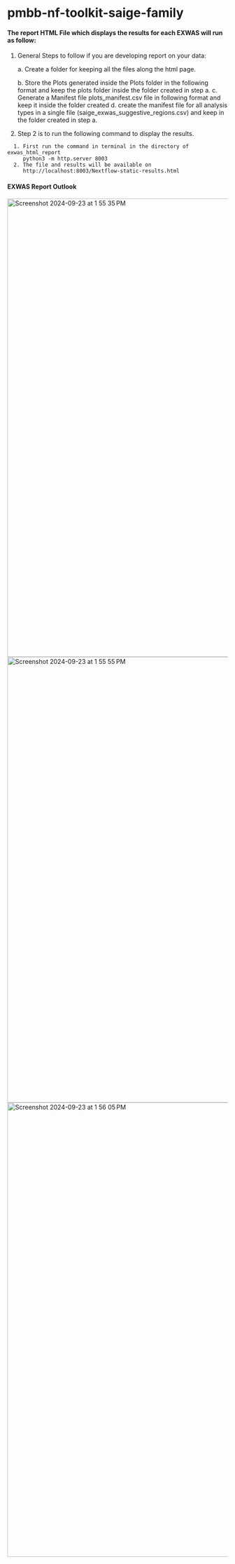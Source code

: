 # pmbb-nf-toolkit-saige-family


#### The report HTML File which displays the results for each EXWAS will run as follow:
1. General Steps to follow if you are developing report on your data:
   
   a. Create a folder for keeping all the files along the html page.
   
   b. Store the Plots generated inside the Plots folder in the following format and keep the plots folder inside the folder created in step a.
   c. Generate a Manifest file plots_manifest.csv file in following format and keep it inside the folder created 
   d. create the manifest file for all analysis types in a single file (saige_exwas_suggestive_regions.csv) and keep in the folder created in step a. 
   
3. Step 2 is to run the following command to display the results. 
         
```
  1. First run the command in terminal in the directory of exwas_html_report
     python3 -m http.server 8003
  2. The file and results will be available on
     http://localhost:8003/Nextflow-static-results.html
```

#### EXWAS Report Outlook

<img width="1046" alt="Screenshot 2024-09-23 at 1 55 35 PM" src="https://github.com/user-attachments/assets/ffc3a3b4-8100-4f44-bd5c-f4b6180b11ed">

<img width="1017" alt="Screenshot 2024-09-23 at 1 55 55 PM" src="https://github.com/user-attachments/assets/3145c543-9c52-49f8-a879-1f7ec00560c5">

<img width="1037" alt="Screenshot 2024-09-23 at 1 56 05 PM" src="https://github.com/user-attachments/assets/fe9a0167-65a0-4181-9c8b-c079a5c319f6">
